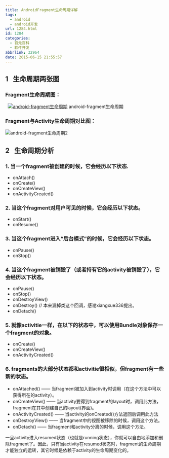 ```yaml
---
title: AndroidFragment生命周期详解
tags:
  - android
  - android开发
url: 1284.html
id: 1284
categories:
  - 百元百科
  - 软件开发
abbrlink: 32964
date: 2015-06-15 21:55:57
---
```


1   生命周期两张图
-----------

### Fragment生命周期图：

  [![android-fragment生命周期](http://baiyuan.wang/wp-content/uploads/2015/06/baiyuan.wang_2015-06-16_21-55-22.png)](http://baiyuan.wang/wp-content/uploads/2015/06/baiyuan.wang_2015-06-16_21-55-22.png) android-fragment生命周期

### Fragment与Activity生命周期对比图：

![android-fragment生命周期2](http://baiyuan.wang/wp-content/uploads/2015/06/baiyuan.wang_2015-06-16_21-55-18.png)

2   生命周期分析
----------

### 1\. 当一个fragment被创建的时候，它会经历以下状态.

*   onAttach()
*   onCreate()
*   onCreateView()
*   onActivityCreated()

### 2\. 当这个fragment对用户可见的时候，它会经历以下状态。

*   onStart()
*   onResume()

### 3\. 当这个fragment进入“后台模式”的时候，它会经历以下状态。

*   onPause()
*   onStop()

### 4\. 当这个fragment被销毁了（或者持有它的activity被销毁了），它会经历以下状态。

*   onPause()
*   onStop()
*   onDestroyView()
*   onDestroy() // 本来漏掉类这个回调，感谢xiangxue336提出。
*   onDetach()

### 5\. 就像activitie一样，在以下的状态中，可以使用Bundle对象保存一个fragment的对象。

*   onCreate()
*   onCreateView()
*   onActivityCreated()

### 6\. fragments的大部分状态都和activitie很相似，但fragment有一些新的状态。

*   onAttached() —— 当fragment被加入到activity时调用（在这个方法中可以获得所在的activity）。
*   onCreateView() —— 当activity要得到fragment的layout时，调用此方法，fragment在其中创建自己的layout(界面)。
*   onActivityCreated() —— 当activity的onCreated()方法返回后调用此方法
*   onDestroyView() —— 当fragment中的视图被移除的时候，调用这个方法。
*   onDetach() —— 当fragment和activity分离的时候，调用这个方法。

一旦activity进入resumed状态（也就是running状态），你就可以自由地添加和删除fragment了。因此，只有当activity在resumed状态时，fragment的生命周期才能独立的运转，其它时候是依赖于activity的生命周期变化的。